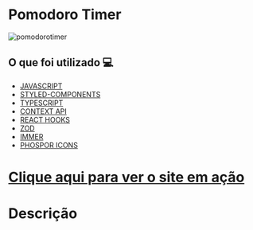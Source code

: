 <h1> Pomodoro Timer </h1>

![pomodorotimer](https://user-images.githubusercontent.com/96798145/187051043-1d7654e2-511c-45c7-904c-e252871a22f7.png)


<h2> O que foi utilizado 💻 </h2>

- [JAVASCRIPT]()
- [STYLED-COMPONENTS]()
- [TYPESCRIPT]()
- [CONTEXT API]()
- [REACT HOOKS]()
- [ZOD]()
- [IMMER]()
- [PHOSPOR ICONS]()

<h1> <a href="https://pomodorotimerp.netlify.app/"> Clique aqui para ver o site em ação </a></h1>

<h1> Descrição </h1>
<p>  </p>
